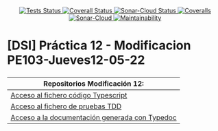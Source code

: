 <p align="center">
    <a href="https://github.com/ULL-ESIT-INF-DSI-2122/p12-modi-alu0101128894/actions/workflows/tests.js.yml">
        <img alt="Tests Status" src="https://github.com/ULL-ESIT-INF-DSI-2122/p12-modi-alu0101128894/actions/workflows/tests.js.yml/badge.svg">
    </a>
    <a href="https://github.com/ULL-ESIT-INF-DSI-2122/p12-modi-alu0101128894/actions/workflows/coveralls.yml">
        <img alt="Coverall Status" src="https://github.com/ULL-ESIT-INF-DSI-2122/p12-modi-alu0101128894/actions/workflows/coveralls.yml/badge.svg">
    </a>
    <a href="https://github.com/ULL-ESIT-INF-DSI-2122/p12-modi-alu0101128894/actions/workflows/sonarcloud.yml">
        <img alt="Sonar-Cloud Status" src="https://github.com/ULL-ESIT-INF-DSI-2122/p12-modi-alu0101128894/actions/workflows/sonarcloud.yml/badge.svg">
    </a>
    <a href="https://coveralls.io/github/ULL-ESIT-INF-DSI-2122/ull-pr-modificaciones-alu0101128894?branch=main">
        <img alt="Coveralls" src="https://coveralls.io/repos/github/ULL-ESIT-INF-DSI-2122/ull-pr-modificaciones-alu0101128894/badge.svg?branch=main">
    </a>
    <a href="https://sonarcloud.io/summary/new_code?id=ULL-ESIT-INF-DSI-2122_ull-pr-modificaciones-alu0101128894">
        <img alt="Sonar-Cloud" src="https://sonarcloud.io/api/project_badges/measure?project=ULL-ESIT-INF-DSI-2122_ull-pr-modificaciones-alu0101128894&metric=alert_status">
    </a>
    <a href="https://sonarcloud.io/summary/new_code?id=ULL-ESIT-INF-DSI-2122_ull-pr-modificaciones-alu0101128894">
        <img alt="Maintainability" src="hhttps://sonarcloud.io/api/project_badges/measure?project=ULL-ESIT-INF-DSI-2122_ull-pr-modificaciones-alu0101128894&metric=sqale_rating">
    </a>
</p>

# [DSI] Práctica 12 - Modificacion PE103-Jueves12-05-22

###
| **Repositorios Modificación 12:** |
| --- |
| [Acceso al fichero código Typescript](https://github.com/ULL-ESIT-INF-DSI-2122/ull-esit-inf-dsi-21-22-prct11-async-sockets-alu0101128894/tree/master/src/Practica) |
| [Acceso al fichero de pruebas TDD](https://github.com/ULL-ESIT-INF-DSI-2122/ull-esit-inf-dsi-21-22-prct11-async-sockets-alu0101128894/tree/master/tests) |
| [Acceso a la documentación generada con Typedoc](https://github.com/ULL-ESIT-INF-DSI-2122/ull-esit-inf-dsi-21-22-prct11-async-sockets-alu0101128894/tree/master/typedoc) |